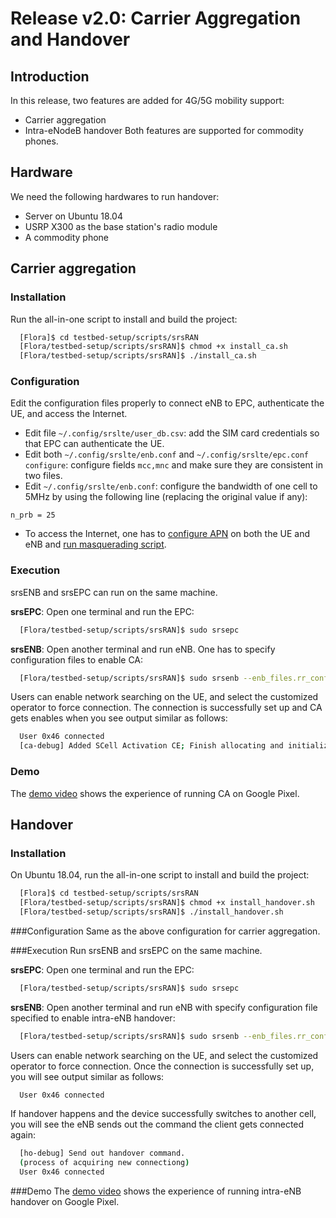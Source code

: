 # Release v2.0: Carrier Aggregation and Handover 

## Introduction
In this release, two features are added for 4G/5G mobility support:
- Carrier aggregation
- Intra-eNodeB handover
Both features are supported for commodity phones.

## Hardware

We need the following hardwares to run handover:
- Server on Ubuntu 18.04
- USRP X300 as the base station's radio module
- A commodity phone

## Carrier aggregation

### Installation

Run the all-in-one script to install and build the project:

```bash
  [Flora]$ cd testbed-setup/scripts/srsRAN
  [Flora/testbed-setup/scripts/srsRAN]$ chmod +x install_ca.sh
  [Flora/testbed-setup/scripts/srsRAN]$ ./install_ca.sh
```

### Configuration

Edit the configuration files properly to connect eNB to EPC, authenticate the UE, and access the Internet.
* Edit file ``~/.config/srslte/user_db.csv``: add the SIM card credentials so that EPC can authenticate the UE.
* Edit both ``~/.config/srslte/enb.conf`` and ``~/.config/srslte/epc.conf configure``: configure fields ``mcc,mnc`` and make sure they are consistent in two files.
* Edit ``~/.config/srslte/enb.conf``: configure the bandwidth of one cell to 5MHz by using the following line (replacing the original value if any):
```
n_prb = 25
```
* To access the Internet, one has to [configure APN](https://docs.srsran.com/en/latest/app_notes/source/cots_ue/source/index.html#adding-an-apn) on both the UE and eNB and [run masquerading script](https://docs.srsran.com/en/latest/app_notes/source/cots_ue/source/index.html#run-masquerading-script).

### Execution

srsENB and srsEPC can run on the same machine.

__srsEPC__: Open one terminal and run the EPC:
```bash
  [Flora/testbed-setup/scripts/srsRAN]$ sudo srsepc
```

__srsENB__: Open another terminal and run eNB. One has to specify configuration files to enable CA:
```bash
  [Flora/testbed-setup/scripts/srsRAN]$ sudo srsenb --enb_files.rr_config ./rr-2ca.conf
```

Users can enable network searching on the UE, and select the customized operator to force connection.
The connection is successfully set up and CA gets enables when you see output similar as follows:
```bash
  User 0x46 connected
  [ca-debug] Added SCell Activation CE; Finish allocating and initializing buffers, num=2
```

### Demo

The [demo video](https://youtu.be/36PUAmyAPs0) shows the experience of running CA on Google Pixel.


## Handover

### Installation

On Ubuntu 18.04, run the all-in-one script to install and build the project:

```bash
  [Flora]$ cd testbed-setup/scripts/srsRAN
  [Flora/testbed-setup/scripts/srsRAN]$ chmod +x install_handover.sh
  [Flora/testbed-setup/scripts/srsRAN]$ ./install_handover.sh
```

###Configuration
Same as the above configuration for carrier aggregation.

###Execution
Run srsENB and srsEPC on the same machine.

__srsEPC__: Open one terminal and run the EPC:
```bash
  [Flora/testbed-setup/scripts/srsRAN]$ sudo srsepc
```

__srsENB__: Open another terminal and run eNB with specify configuration file specified to enable intra-eNB handover:
```bash
  [Flora/testbed-setup/scripts/srsRAN]$ sudo srsenb --enb_files.rr_config ./rr-ho.conf
```

Users can enable network searching on the UE, and select the customized operator to force connection.
Once the connection is successfully set up, you will see output similar as follows:
```bash
  User 0x46 connected
```

If handover happens and the device successfully switches to another cell, you will see the eNB sends out the command the client gets connected again:
```bash 
  [ho-debug] Send out handover command.
  (process of acquiring new connectiong)
  User 0x46 connected
```

###Demo
The [demo video](https://youtu.be/-R5dfjVLfeQ) shows the experience of running intra-eNB handover on Google Pixel.
